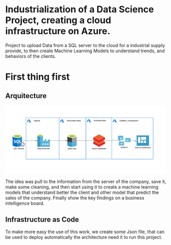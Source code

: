 # Industrialization of a Data Science Project, creating a cloud infrastructure on Azure.
Project to upload Data from a SQL server to the cloud for a industrial supply provide, to then create Machine Learning Models to understand trends, and behaviors of the clients.

# First thing first
## Arquitecture 

![Test Image 4](https://github.com/omnia520/1stPipeline/blob/main/Arquitectura%20EAFIT.png)

The idea was pull to the information from the server of the company, save it, make some cleaning, and then start using it to create a machine learning models that understand better the client and other model that predict the sales of the company. Finally show the key findings on a business intelligence board.

## Infrastructure as Code

To make more easy the use of this work, we create some Json file, that can be used to deploy automatically the architecture need it to run this project.




